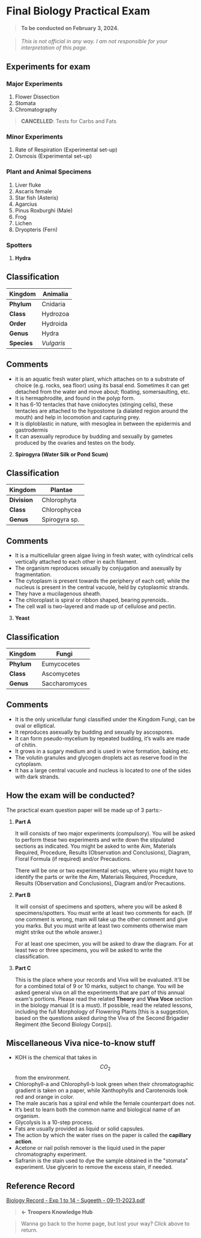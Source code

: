 # Final Biology Practical Exam

> #### To be conducted on February 3, 2024.

> _This is not official in any way. I am not responsible for your interpretation of this page._

## Experiments for exam

### Major Experiments

1. Flower Dissection
2. Stomata
3. Chromatography

> **CANCELLED**: Tests for Carbs and Fats

### Minor Experiments

1. Rate of Respiration (Experimental set-up)
2. Osmosis (Experimental set-up)

### Plant and Animal Specimens

1. Liver fluke
2. Ascaris female
3. Star fish (Asteris)
4. Agarcius
5. Pinus Roxburghi (Male)
6. Frog
7. Lichen
8. Dryopteris (Fern)

### Spotters

1. **Hydra**

## Classification

| **Kingdom** | Animalia   |
| ----------- | ---------- |
| **Phylum**  | Cnidaria   |
| **Class**   | Hydrozoa   |
| **Order**   | Hydroida   |
| **Genus**   | Hydra      |
| **Species** | _Vulgaris_ |

## Comments

* it is an aquatic fresh water plant, which attaches on to a substrate of choice (e.g. rocks, sea floor) using its basal end. Sometimes it can get detached from the water and move about; floating, somersaulting, etc.
* It is hermaphrodite, and found in the polyp form.
* It has 6-10 tentacles that have cnidocytes (stinging cells), these tentacles are attached to the hypostome (a dialated region around the mouth) and help in locomotion and capturing prey.
* It is diploblastic in nature, with mesoglea in between the epidermis and gastrodermis
* It can asexually reproduce by budding and sexually by gametes produced by the ovaries and testes on the body.

2. **Spirogyra (Water Silk or Pond Scum)**

## Classification

| **Kingdom**  | Plantae       |
| ------------ | ------------- |
| **Division** | Chlorophyta   |
| **Class**    | Chlorophycea  |
| **Genus**    | Spirogyra sp. |

## Comments

* It is a multicellular green algae living in fresh water, with cylindrical cells vertically attached to each other in each filament.
* The organism reproduces sexually by conjugation and asexually by fragmentation.
* The cytoplasm is present towards the periphery of each cell; while the nucleus is present in the central vacuole, held by cytoplasmic strands.
* They have a mucilagenous sheath.
* The chloroplast is spiral or ribbon shaped, bearing pyrenoids..
* The cell wall is two-layered and made up of cellulose and pectin.

3. **Yeast**

## Classification

| **Kingdom** | Fungi         |
| ----------- | ------------- |
| **Phylum**  | Eumycocetes   |
| **Class**   | Ascomycetes   |
| **Genus**   | Saccharomyces |

## Comments

* It is the only unicellular fungi classified under the Kingdom Fungi, can be oval or elliptical.
* It reproduces asexually by budding and sexually by ascospores.
* It can form pseudo-mycelium by repeated budding, it’s walls are made of chitin.
* It grows in a sugary medium and is used in wine formation, baking etc.
* The volutin granules and glycogen droplets act as reserve food in the cytoplasm.
* It has a large central vacuole and nucleus is located to one of the sides with dark strands.

## How the exam will be conducted?

The practical exam question paper will be made up of 3 parts:-

1.  **Part A**

    It will consists of two major experiments (compulsory). You will be asked to perform these two experiments and write down the stipulated sections as indicated. You might be asked to write Aim, Materials Required, Procedure, Results (Observation and Conclusions), Diagram, Floral Formula (if required) and/or Precautions.

    There will be one or two experimental set-ups, where you might have to identify the parts or write the Aim, Materials Required, Procedure, Results (Observation and Conclusions), Diagram and/or Precautions.
2.  **Part B**

    It will consist of specimens and spotters, where you will be asked 8 specimens/spotters. You must write at least two comments for each. (If one comment is wrong, mam will take up the other comment and give you marks. But you must write at least two comments otherwise mam might strike out the whole answer.)

    For at least one specimen, you will be asked to draw the diagram. For at least two or three specimens, you will be asked to write the classification.
3.  **Part C**

    This is the place where your records and Viva will be evaluated. It'll be for a combined total of 9 or 10 marks, subject to change. You will be asked general viva on all the experiments that are part of this annual exam's portions. Please read the related **Theory** and **Viva Voce** section in the biology manual (it is a must). If possible, read the related lessons, including the full Morphology of Flowering Plants \[this is a suggestion, based on the questions asked during the Viva of the Second Brigadier Regiment (the Second Biology Corps)].

## Miscellaneous Viva nice-to-know stuff

* KOH is the chemical that takes in $$CO_2$$from the environment.
* Chlorophyll-a and Chlorophyll-b look green when their chromatographic gradient is taken on a paper, while Xanthophylls and Carotenoids look red and orange in color.
* The male ascaris has a spiral end while the female counterpart does not.
* It’s best to learn both the common name and biological name of an organism.
* Glycolysis is a 10-step process.
* Fats are usually provided as liquid or solid capsules.
* The action by which the water rises on the paper is called the **capillary action**.
* Acetone or nail polish remover is the liquid used in the paper chromatography experiment.
* Safranin is the stain used to dye the sample obtained in the "stomata" experiment. Use glycerin to remove the excess stain, if needed.

## Reference Record

[Biology Record - Exp 1 to 14 - Sugeeth - 09-11-2023.pdf](https://drive.google.com/file/d/17m2s1UCkNQ\_6ysyBoH2C0NoIpI4QpEe3/view?usp=drive\_link)

> **← Troopers Knowledge Hub**

> Wanna go back to the home page, but lost your way? Click above to return.
